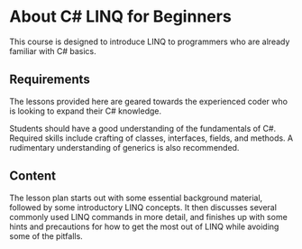 # About C# LINQ for Beginners

This course is designed to introduce LINQ to programmers who are already familiar with C# basics.

## Requirements
The lessons provided here are geared towards the experienced coder who is looking to expand their C# knowledge.

Students should have a good understanding of the fundamentals of C#. Required skills include crafting of classes, interfaces, fields, and methods. A rudimentary understanding of generics is also recommended. 

## Content
The lesson plan starts out with some essential background material, followed by some introductory LINQ concepts. It then discusses several commonly used LINQ commands in more detail, and finishes up with some hints and precautions for how to get the most out of LINQ while avoiding some of the pitfalls.
